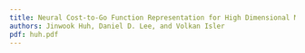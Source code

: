```yaml
---
title: Neural Cost-to-Go Function Representation for High Dimensional Motion Planning
authors: Jinwook Huh, Daniel D. Lee, and Volkan Isler
pdf: huh.pdf
---
```

